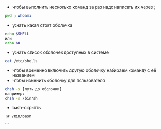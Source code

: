 - чтобы выполнить несколько команд за раз надо написать их через ;
```bash
pwd ; whoami
```
- узнать какая стоит оболочка
```bash
echo $SHELL
или 
echo $0
```
- узнать список оболочек доступных в системе
```bash
cat /etc/shells
```
- чтобы временно включить другую оболочку набираем команду с её названием
- чтобы изменить оболочку для пользователя
```bash
chsh -s [путь до оболочки]
например:
chsh -s /bin/sh
```
- bash-скрипты
```bash
!# /bin/bash

``